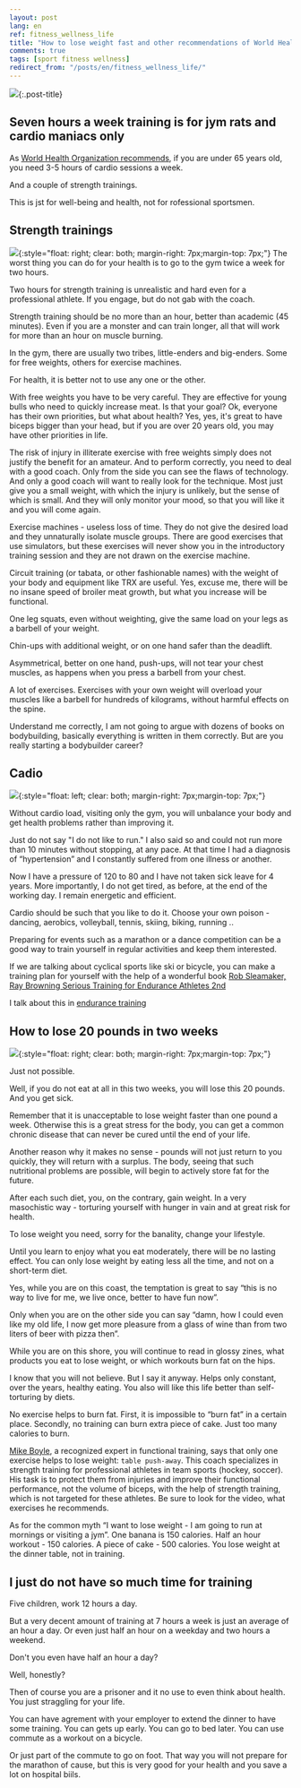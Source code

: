 ```yaml
---
layout: post
lang: en
ref: fitness_wellness_life
title: "How to lose weight fast and other recommendations of World Health Organization"
comments: true
tags: [sport fitness wellness]
redirect_from: "/posts/en/fitness_wellness_life/"
---
```

![](/images/who-logo.png){:.post-title}

<style type="text/css">
  h2 {
    content: "";
    clear: both;
  }
</style>

## Seven hours a week training is for jym rats and cardio maniacs only

As [World Health Organization recommends](https://apps.who.int/iris/bitstream/handle/10665/44399/9789241599979_eng.pdf?sequence=1&isAllowed=y), 
if you are under 65 years old, you need 3-5 hours of cardio sessions a week. 

And a couple of strength trainings.

This is jst for well-being and health, not for rofessional sportsmen.

## Strength trainings

![](/images/Image00001.png){:style="float: right; clear: both; margin-right: 7px;margin-top: 7px;"}
The worst thing you can do for your health is to go to the gym twice a week 
for two hours.

Two hours for strength training is unrealistic and hard even for a 
professional athlete. 
If you engage, but do not gab with the coach.

Strength training should be no more than an hour, better than academic 
(45 minutes).
 Even if you are a monster and can train longer, all that will work for more 
 than an hour on muscle burning.

In the gym, there are usually two tribes, little-enders and big-enders. 
Some for free weights, others for exercise machines.

For health, it is better not to use any one or the other.

With free weights you have to be very careful. 
They are effective for young bulls who need to quickly increase meat. 
Is that your goal? Ok, everyone has their own priorities, but what about health? 
Yes, yes, it's great to have biceps bigger than your head, but if you are 
over 20 years old, you may have other priorities in life.

The risk of injury in illiterate exercise with free weights simply does not 
justify the benefit for an amateur. 
And to perform correctly, you need to deal with a good coach. 
Only from the side you can see the flaws of technology. 
And only a good coach will want to really look for the technique. 
Most just give you a small weight, with which the injury is unlikely, 
but the sense of which is small.
And they will only monitor your mood, so that you will like it and you will 
come again.

Exercise machines - useless loss of time. 
They do not give the desired load and they unnaturally isolate muscle groups. 
There are good exercises that use simulators, but these exercises will 
never show you in the introductory training session and they are not drawn 
on the exercise machine.

Circuit training (or tabata, or other fashionable names) with the weight of 
your body and equipment like TRX are useful. 
Yes, excuse me, there will be no insane speed of broiler meat growth, 
but what you increase will be functional.

One leg squats, even without weighting, give the same load on your legs as a 
barbell of your weight.

Chin-ups with additional weight, or on one hand safer than the deadlift.

Asymmetrical, better on one hand, push-ups, will not tear your chest muscles, 
as happens when you press a barbell from your chest.

A lot of exercises. 
Exercises with your own weight will overload your muscles like a barbell for 
hundreds of kilograms, without harmful effects on the spine.

Understand me correctly, I am not going to argue with dozens of books 
on bodybuilding, basically everything is written in them correctly. 
But are you really starting a bodybuilder career?

## Cadio
![](/images/Image00002.png){:style="float: left; clear: both; margin-right: 7px;margin-top: 7px;"}

Without cardio load, visiting only the gym, you will unbalance your body 
and get health problems rather than improving it.

Just do not say "I do not like to run." 
I also said so and could not run more than 10 minutes without stopping, 
at any pace. 
At that time I had a diagnosis of “hypertension” and I constantly suffered 
from one illness or another.

Now I have a pressure of 120 to 80 and I have not taken sick leave for 4 years. 
More importantly, I do not get tired, as before, at the end of the working day. 
I remain energetic and efficient.

Cardio should be such that you like to do it. 
Choose your own poison - dancing, aerobics, volleyball, tennis, skiing, 
biking, running ..

Preparing for events such as a marathon or a dance competition can be a 
good way to train yourself in regular activities and keep them interested.

If we are talking about cyclical sports like ski or bicycle, you can make a 
training plan for yourself with the help of a wonderful book
[Rob Sleamaker, Ray Browning Serious Training for Endurance Athletes 2nd](https://www.amazon.com/Serious-Training-Endurance-Athletes-2nd/dp/0873226445) 

I talk about this in [endurance training](/posts/en/serious_training_endurance_athlets_rob_sleamaker_ray_browning.html) 

## How to lose 20 pounds in two weeks

![](/images/Image00003.png){:style="float: right; clear: both; margin-right: 7px;margin-top: 7px;"}

Just not possible.

Well, if you do not eat at all in this two weeks, you will lose this 20 pounds. 
And you get sick.

Remember that it is unacceptable to lose weight faster than one pound a week. 
Otherwise this is a great stress for the body, you can get a common chronic 
disease that can never be cured until the end of your life. 

Another reason why it makes no sense - pounds will not just return to you 
quickly, they will return with a surplus. 
The body, seeing that such nutritional problems are possible, will begin to 
actively store fat for the future.

After each such diet, you, on the contrary, gain weight. 
In a very masochistic way - torturing yourself with hunger in vain and at 
great risk for health.

To lose weight you need, sorry for the banality, change your lifestyle.

Until you learn to enjoy what you eat moderately, there will be no lasting 
effect. 
You can only lose weight by eating less all the time, and not on a 
short-term diet.

Yes, while you are on this coast, the temptation is great to say 
“this is no way to live for me, we live once, better to have fun now”.

Only when you are on the other side you can say “damn, how I could even 
like my old life, I now get more pleasure from a glass of wine than from two 
liters of beer with pizza then”.

While you are on this shore, you will continue to read in glossy zines, 
what products you eat to lose weight, or which workouts burn fat on the hips.

I know that you will not believe. But I say it anyway. 
Helps only constant, over the years, healthy eating. 
You also will like this life better than self-torturing by diets.

No exercise helps to burn fat. First, it is impossible to “burn fat” 
in a certain place. 
Secondly, no training can burn extra piece of cake.
Just too many calories to burn. 

[Mike Boyle](http://www.bodybyboyle.com/), a recognized expert in functional 
training, says that only one exercise helps to lose weight: `table push-away`. 
This coach specializes in strength training for professional athletes in team 
sports (hockey, soccer). 
His task is to protect them from injuries and improve their functional 
performance, not the volume of biceps, with the help of strength training, 
which is not targeted for these athletes. 
Be sure to look for the video, what exercises he recommends.

As for the common myth “I want to lose weight - I am going to run at mornings
or visiting a jym”. 
One banana is 150 calories. Half an hour workout - 150 calories. 
A piece of cake - 500 calories. 
You lose weight at the dinner table, not in training.

## I just do not have so much time for training

Five children, work 12 hours a day.

But a very decent amount of training at 7 hours a week is just an average 
of an hour a day. 
Or even just half an hour on a weekday and two hours a weekend.

Don't you even have half an hour a day? 

Well, honestly? 

Then of course you are a prisoner and it no use to even think about health.
You just straggling for your life.

You can have agrement with your employer to extend the dinner to have some 
training. 
You can gets up early. You can go to bed later. 
You can use commute as a workout on a bicycle.
 
Or just part of the commute to go on foot. That way you will not prepare 
for the marathon of cause, but this is very good for your health and you save 
a lot on hospital biils.

